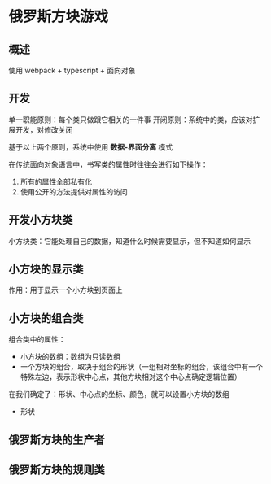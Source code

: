 # 俄罗斯方块游戏

## 概述

使用 webpack + typescript + 面向对象

## 开发

单一职能原则：每个类只做跟它相关的一件事
开闭原则：系统中的类，应该对扩展开发，对修改关闭

基于以上两个原则，系统中使用 **数据-界面分离** 模式

在传统面向对象语言中，书写类的属性时往往会进行如下操作：

1. 所有的属性全部私有化
2. 使用公开的方法提供对属性的访问


## 开发小方块类

小方块类：它能处理自己的数据，知道什么时候需要显示，但不知道如何显示

## 小方块的显示类

作用：用于显示一个小方块到页面上

## 小方块的组合类

组合类中的属性：

- 小方块的数组：数组为只读数组
- 一个方块的组合，取决于组合的形状（一组相对坐标的组合，该组合中有一个特殊左边，表示形状中心点，其他方块相对这个中心点确定逻辑位置）

在我们确定了：形状、中心点的坐标、颜色，就可以设置小方块的数组

- 形状


## 俄罗斯方块的生产者

## 俄罗斯方块的规则类